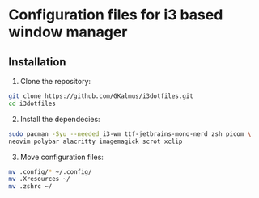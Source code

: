 # Configuration files for i3 based window manager

## Installation

1. Clone the repository:
```sh
git clone https://github.com/GKalmus/i3dotfiles.git
cd i3dotfiles
```

2. Install the dependecies:
```sh
sudo pacman -Syu --needed i3-wm ttf-jetbrains-mono-nerd zsh picom \
neovim polybar alacritty imagemagick scrot xclip
```
3. Move configuration files:
```sh
mv .config/* ~/.config/
mv .Xresources ~/
mv .zshrc ~/
```
